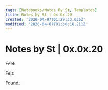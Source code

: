 ```yaml
---
tags: [Notebooks/Notes By St, Templates]
title: Notes by St | 0x.0x.20
created: '2020-04-07T01:29:33.035Z'
modified: '2020-04-07T01:30:16.211Z'
---
```


#  Notes by St | 0x.0x.20

Feel:

Felt:

Found:
